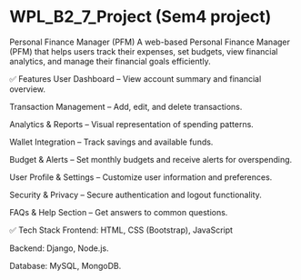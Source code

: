 # WPL_B2_7_Project (Sem4 project)

Personal Finance Manager (PFM) 
A web-based Personal Finance Manager (PFM) that helps users track their expenses, set budgets, view financial analytics, and manage their financial goals efficiently.

✅ Features
User Dashboard – View account summary and financial overview.

Transaction Management – Add, edit, and delete transactions.

Analytics & Reports – Visual representation of spending patterns.

Wallet Integration – Track savings and available funds.

Budget & Alerts – Set monthly budgets and receive alerts for overspending.

User Profile & Settings – Customize user information and preferences.

Security & Privacy – Secure authentication and logout functionality.

FAQs & Help Section – Get answers to common questions.


✅ Tech Stack
Frontend: HTML, CSS (Bootstrap), JavaScript

Backend: Django, Node.js.

Database: MySQL, MongoDB.
